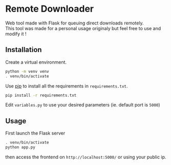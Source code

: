 # Remote Downloader

Web tool made with Flask for queuing direct downloads remotely.  
This tool was made for a personal usage originaly but feel free to use and modify it !

## Installation

Create a virtual environment.

```bash
python -m venv venv
. venv/bin/activate
```

Use [pip](https://pip.pypa.io/en/stable/) to install all the requirements in `requirements.txt`.

```bash
pip install -r requirements.txt
```

Edit `variables.py` to use your desired parameters (ie. default port is `5000`)

## Usage

First launch the Flask server

```bash
. venv/bin/activate
python app.py
```
then access the frontend on `http://localhost:5000/` or using your public ip.